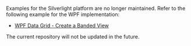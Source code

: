Examples for the Silverlight platform are no longer maintained. Refer to the following example for the WPF implementation:

* [WPF Data Grid - Create a Banded View](https://github.com/DevExpress-Examples/wpf-data-grid-create-a-banded-view)

The current repository will not be updated in the future.
